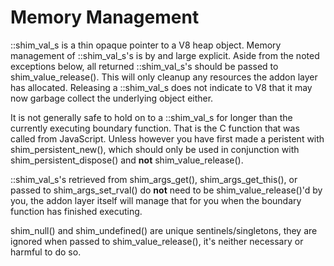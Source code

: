 # Memory Management

::shim_val_s is a thin opaque pointer to a V8 heap object. Memory management
of ::shim_val_s's is by and large explicit. Aside from the noted exceptions
below, all returned ::shim_val_s's should be passed to shim_value_release().
This will only cleanup any resources the addon layer has allocated. Releasing
a ::shim_val_s does not indicate to V8 that it may now garbage collect the
underlying object either.

It is not generally safe to hold on to a ::shim_val_s for longer than the
currently executing boundary function. That is the C function that was called
from JavaScript. Unless however you have first made a peristent with
shim_persistent_new(), which should only be used in conjunction with
shim_persistent_dispose() and **not** shim_value_release().

::shim_val_s's retrieved from shim_args_get(), shim_args_get_this(), or passed
to shim_args_set_rval() do **not** need to be shim_value_release()'d by you,
the addon layer itself will manage that for you when the boundary function has
finished executing.

shim_null() and shim_undefined() are unique sentinels/singletons, they are
ignored when passed to shim_value_release(), it's neither necessary or harmful
to do so.
